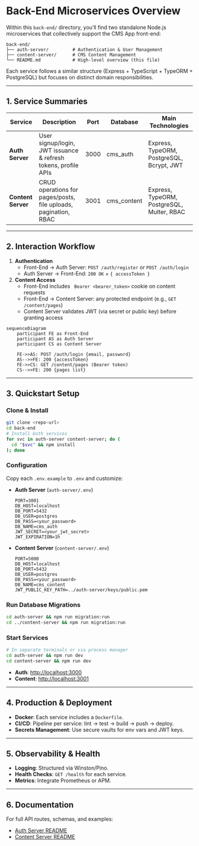 # Back-End Microservices Overview

Within this `back-end/` directory, you’ll find two standalone Node.js microservices that collectively support the CMS App front-end:

``` shell
back-end/
├── auth-server/         # Authentication & User Management
├── content-server/      # CMS Content Management
└── README.md            # High-level overview (this file)
```

Each service follows a similar structure (Express + TypeScript + TypeORM + PostgreSQL) but focuses on distinct domain responsibilities.

---

## 1. Service Summaries

| Service             | Description                                                       | Port  | Database      | Main Technologies                          |
| ------------------- | ----------------------------------------------------------------- | ----- | ------------- | -------------------------------------------|
| **Auth Server**     | User signup/login, JWT issuance & refresh tokens, profile APIs    | 3000  | cms_auth      | Express, TypeORM, PostgreSQL, Bcrypt, JWT   |
| **Content Server**  | CRUD operations for pages/posts, file uploads, pagination, RBAC   | 3001  | cms_content   | Express, TypeORM, PostgreSQL, Multer, RBAC  |

---

## 2. Interaction Workflow

1. **Authentication**
   - Front-End → Auth Server: `POST /auth/register` or `POST /auth/login`
   - Auth Server → Front-End: `200 OK` + `{ accessToken }`
2. **Content Access**
   - Front-End includes ` Bearer <bearer_token>` cookie on content requests
   - Front-End → Content Server: any protected endpoint (e.g., `GET /content/pages`)
   - Content Server validates JWT (via secret or public key) before granting access

```mermaid
sequenceDiagram
    participant FE as Front-End
    participant AS as Auth Server
    participant CS as Content Server

    FE->>AS: POST /auth/login {email, password}
    AS-->>FE: 200 {accessToken}
    FE->>CS: GET /content/pages (Bearer token)
    CS-->>FE: 200 {pages list}
```

---

## 3. Quickstart Setup

### Clone & Install

```bash
git clone <repo-url>
cd back-end
# Install both services
for svc in auth-server content-server; do (
  cd "$svc" && npm install
); done
```

### Configuration

Copy each `.env.example` to `.env` and customize:

- **Auth Server** (`auth-server/.env`)

  ```env
  PORT=3001
  DB_HOST=localhost
  DB_PORT=5432
  DB_USER=postgres
  DB_PASS=<your_password>
  DB_NAME=cms_auth
  JWT_SECRET=<your_jwt_secret>
  JWT_EXPIRATION=1h
  ```

- **Content Server** (`content-server/.env`)

  ```env
  PORT=5000
  DB_HOST=localhost
  DB_PORT=5432
  DB_USER=postgres
  DB_PASS=<your_password>
  DB_NAME=cms_content
  JWT_PUBLIC_KEY_PATH=../auth-server/keys/public.pem
  ```

### Run Database Migrations

```bash
cd auth-server && npm run migration:run
cd ../content-server && npm run migration:run
```

### Start Services

```bash
# In separate terminals or via process manager
cd auth-server && npm run dev
cd content-server && npm run dev
```

- **Auth**: <http://localhost:3000>
- **Content**: <http://localhost:3001>

---

## 4. Production & Deployment

- **Docker**: Each service includes a `Dockerfile`.
- **CI/CD**: Pipeline per service: lint → test → build → push → deploy.
- **Secrets Management**: Use secure vaults for env vars and JWT keys.

---

## 5. Observability & Health

- **Logging**: Structured via Winston/Pino.
- **Health Checks**: `GET /health` for each service.
- **Metrics**: Integrate Prometheus or APM.

---

## 6. Documentation

For full API routes, schemas, and examples:

- [Auth Server README](auth-server/README.md)
- [Content Server README](content-server/README.md)

